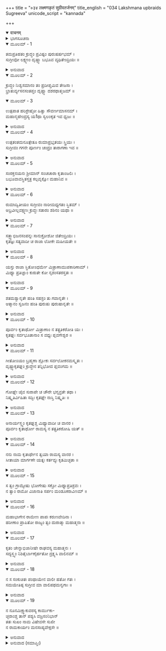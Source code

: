 +++
title = "०३४ लक्ष्मणकृतं सुग्रीवतर्जनम्"
title_english = "034 Lakshmana upbraids Sugreeva"
unicode_script = "kannada"

+++
<details open><summary>वाचनम्</summary>

<div class="audioEmbed"  caption="श्रीराम-हरिसीताराममूर्ति-घनपाठिभ्यां वचनम्" src="https://archive.org/download/Ramayana-recitation-Sriram-harisItArAmamUrti-Ghanapaati-v2/Kanda_4/Kanda_4_KSK-034-Lakshmana_Krutham_Sugreeva_Tharjanam.mp3"></div>
</details>



<details><summary>ಭಾಗಸೂಚನಾ</summary>

ಸುಗ್ರೀವನು ಲಕ್ಷ್ಮಣನ ಬಳಿಗೆ ಹೋದುದು, ಲಕ್ಷ್ಮಣನು ಅವನನ್ನು ಗದರಿಸಿದುದು
</details>

<details open><summary>ಮೂಲಮ್ - 1</summary>

ತಮಪ್ರತಿಹತಂ ಕ್ರುದ್ಧಂ ಪ್ರವಿಷ್ಟಂ ಪುರುಷರ್ಷಭಮ್ ।  
ಸುಗ್ರೀವೋ ಲಕ್ಷ್ಮಣಂ ದೃಷ್ಟ್ವಾ ಬಭೂವ ವ್ಯಥಿತೇಂದ್ರಿಯಃ ॥
</details>

<details><summary>ಅನುವಾದ</summary>

ಲಕ್ಷ್ಮಣ ಅಡೆ-ತಡೆಯಿಲ್ಲದೆ ಒಳಗೆ ನುಗ್ಗಿ ಬಂದಿದ್ದನು. ಕ್ರೋಧ ತುಂಬಿದ ಆ ಪುರುಷಶ್ರೇಷ್ಠನನ್ನು ನೋಡಿ ಸುಗ್ರೀವನ ಎಲ್ಲ ಇಂದ್ರಿಯಗಳು ವ್ಯಥಿತವಾದುವು.॥1॥
</details>

<details open><summary>ಮೂಲಮ್ - 2</summary>

ಕ್ರುದ್ಧಂ ನಿಃಶ್ವಸಮಾನಂ ತಂ ಪ್ರದೀಪ್ತಮಿವ ತೇಜಸಾ ।  
ಭ್ರಾತುರ್ವ್ಯಸನಸಂತಪ್ತಂ ದೃಷ್ಟ್ವಾ ದಶರಥಾತ್ಮಜಮ್ ॥
</details>

<details open><summary>ಮೂಲಮ್ - 3</summary>

ಉತ್ಪಪಾತ ಹರಿಶ್ರೇಷ್ಠೋ ಹಿತ್ವಾ ಸೌವರ್ಣಮಾಸನಮ್ ।  
ಮಹಾನ್ಮಹೇಂದ್ರಸ್ಯ ಯ1ಥಾ ಸ್ವಲಂಕೃತ ಇವ ಧ್ವಜಃ ॥
</details>

<details><summary>ಅನುವಾದ</summary>

ದಶರಥಪುತ್ರ ಲಕ್ಷ್ಮಣನು ದೀರ್ಘವಾದ ನಿಟ್ಟುಸಿರುಬಿಡುತ್ತಿದ್ದನು, ತೇಜದಿಂದ ಉರಿಯಂತೆ ಕಾಣುತ್ತಿದ್ದನು. ತನ್ನ ಅಣ್ಣನ ಕಷ್ಟದಿಂದ ಅವನ ಮನಸ್ಸಿನಲ್ಲಿ ಭಾರೀ ಸಂತಾಪವಿತ್ತು. ಅವನು ಎದುರಿಗೆ ಬಂದಾಗ ವಾನರಶ್ರೇಷ್ಠ ಸುಗ್ರೀವನು ಚೆನ್ನಾಗಿ ಅಲಂಕರಿಸಿದ ದೇವರಾಜ ಇಂದ್ರನ ಮಹಾನ್ ಧ್ವಜವು ಆಕಾಶದಿಂದ ನೆಲಕ್ಕೆ ಬೀಳುವಂತೆ ಸ್ವರ್ಣ ಸಿಂಹಾಸನವನ್ನು ತೊರೆದು ನೆಲಕ್ಕೆ ನೆಗೆದನು.॥2-3॥
</details>

<details open><summary>ಮೂಲಮ್ - 4</summary>

ಉತ್ಪತಂತಮನೂತ್ಪೇತೂ ರುಮಾಪ್ರಭೃತಯಃ ಸ್ತ್ರಿಯಃ ।  
ಸುಗ್ರೀವಂ ಗಗನೇ ಪೂರ್ಣಂ ಚಂದ್ರಂ ತಾರಾಗಣಾ ಇವ ॥
</details>

<details><summary>ಅನುವಾದ</summary>

ಆಕಾಶದಲ್ಲಿ ಪೂರ್ಣ ಚಂದ್ರನು ಉದಯಿಸಿದಾಗ ನಕ್ಷತ್ರ ಸಮುದಾಯವೂ ಉದಿತ ವಾಗುವಂತೆ ಸುಗ್ರೀವನು ಇಳಿಯುತ್ತಲೇ ರುಮೆ ಮೊದಲಾದ ಸ್ತ್ರೀಯರೂ ಅವನ ಹಿಂದೆಯೇ ಸಿಂಹಾಸನದಿಂದ ಇಳಿದು ನಿಂತುಕೊಂಡರು.॥4॥
</details>

<details open><summary>ಮೂಲಮ್ - 5</summary>

ಸಂರಕ್ತನಯನಃ ಶ್ರೀಮಾನ್ ಸಂಚಚಾರಾ ಕೃತಾಂಜಲಿಃ ।  
ಬಭೂವಾವಸ್ಥಿತಸ್ತತ್ರ ಕಲ್ಪವೃಕ್ಷೋ ಮಹಾನಿವ ॥
</details>

<details><summary>ಅನುವಾದ</summary>

ಶ್ರೀಮಾನ್ ಸುಗ್ರೀವನ ಕಣ್ಣುಗಳು ಮದದಿಂದ ಕೆಂಪಗಾಗಿದ್ದವು. ಅವನು ತಡವರಿಸಿ ಹೆಜ್ಜೆಗಳನ್ನಿಡುತ್ತಾ ಮಹಾಕಲ್ಪವೃಕ್ಷದಂತೆ ಸ್ಥಿತನಾಗಿದ್ದ ಲಕ್ಷ್ಮಣನ ಬಳಿಗೆ ಬಂದು ಕೈಮುಗಿದುಕೊಂಡು ನಿಂತುಕೊಂಡನು.॥5॥
</details>

<details open><summary>ಮೂಲಮ್ - 6</summary>

ರುಮಾದ್ವಿತೀಯಂ ಸುಗ್ರೀವಂ ನಾರೀಮಧ್ಯಗತಂ ಸ್ಥಿತಮ್ ।  
ಅಬ್ರವೀಲ್ಲವಕ್ಷ್ಮಣಃ ಕ್ರುದ್ಧಃ ಸತಾರಂ ಶಶಿನಂ ಯಥಾ ॥
</details>

<details><summary>ಅನುವಾದ</summary>

ಸುಗ್ರೀವನೊಂದಿಗೆ ಅವನ ಪತ್ನೀ ರುಮೆಯೂ ಇದ್ದಳು. ನಕ್ಷತ್ರಗಳಿಂದ ಸುತ್ತುವರಿದ ಚಂದ್ರನಂತೆ, ಅವನು ಸ್ತ್ರೀಯರ ನಡುವೆ ನಿಂತು ಶೋಭಿಸುತ್ತಿದ್ದನು. ಅವನನ್ನು ನೋಡಿ ಲಕ್ಷ್ಮಣನು ಕ್ರೋಧದಿಂದ ಹೇಳಿದನು.॥6॥
</details>

<details open><summary>ಮೂಲಮ್ - 7</summary>

ಸತ್ತ್ವಾಭಿಜನಸಂಪನ್ನಃ ಸಾನುಕ್ರೋಶೋ ಜಿತೇಂದ್ರಿಯಃ ।  
ಕೃತಜ್ಞಃ ಸತ್ಯವಾದೀ ಚ ರಾಜಾ ಲೋಕೇ ಮಹೀಯತೇ ॥
</details>

<details><summary>ಅನುವಾದ</summary>

ವಾನರರಾಜನೇ! ಧೈರ್ಯವಂತ, ಕುಲೀನ, ದಯಾಳು. ಜಿತೇಂದ್ರಿಯ ಮತ್ತು ಸತ್ಯವಾದೀ ರಾಜನೇ ಜಗತ್ತಿನಲ್ಲಿ ಆದರಕ್ಕೆ ಪಾತ್ರನಾಗುತ್ತಾನೆ.॥7॥
</details>

<details open><summary>ಮೂಲಮ್ - 8</summary>

ಯಸ್ತು ರಾಜಾ ಸ್ಥಿತೋಽಧರ್ಮೇ ಮಿತ್ರಾಣಾಮುಪಕಾರಿಣಾಮ್ ।  
ಮಿಥ್ಯಾ ಪ್ರತಿಜ್ಞಾಂ ಕುರುತೇ ಕೋ ನೃಶಂಸತರಸ್ತತಃ ॥
</details>

<details><summary>ಅನುವಾದ</summary>

ಅಧರ್ಮದಲ್ಲಿ ಸ್ಥಿತನಾಗಿ ಉಪಕಾರೀ ಮಿತ್ರನ ಮುಂದೆ ಮಾಡಿದ ತನ್ನ ಪ್ರತಿಜ್ಞೆಯನ್ನು ಸುಳ್ಳಾಗಿಸುವವನಿಗಿಂತ ಮಿಗಿಲಾಗಿ ಅತ್ಯಂತ ಕ್ರೂರಿಯೂ ಯಾರಾಗಿರಬಲ್ಲನು.॥8॥
</details>

<details open><summary>ಮೂಲಮ್ - 9</summary>

ಶತಮಶ್ವಾನೃತೇ ಹಂತಿ ಸಹಸ್ರಂ ತು ಗವಾನೃತೇ ।  
ಆತ್ಮಾನಂ ಸ್ವಜನಂ ಹಂತಿ ಪುರುಷಃ ಪುರುಷಾನೃತೇ ॥
</details>

<details><summary>ಅನುವಾದ</summary>

ಕುದುರೆಯನ್ನು ದಾನ ಮಾಡುವೆನೆಂದು ಪ್ರತಿಜ್ಞೆ ಮಾಡಿ ಅದನ್ನು ನೆರವೇರಿಸದಿದ್ದರೆ ಅಶ್ವಾನೃತ (ಕುದುರೆಯ ಸಂಬಂಧವಾದ ಸುಳ್ಳು) ಎಂಬ ಪಾಪಕ್ಕೆ ಗುರಿಯಾಗುತ್ತಾನೆ. ನೂರು ಕುದುರೆಗಳನ್ನು ಕೊಂದ ಪಾಪವು ಅವನಿಗೆ ಉಂಟಾಗುತ್ತದೆ. ಹಸುವಿನ ವಿಷಯವಾಗಿ ಸುಳ್ಳು ಹೇಳಿದವನು (ಗೋದಾನ ಮಾಡುವುದಾಗಿ ಹೇಳಿ ಗೋದಾನ ಮಾಡದಿದ್ದರೆ) ಸಾವಿರ ಹಸುಗಳನ್ನು ಕೊಂದ ಪಾಪಕ್ಕೆ ಗುರಿಯಾಗುತ್ತಾನೆ. ಪುರುಷನೊಬ್ಬನಿಗೆ ಉಪಕಾರ ಮಾಡುವುದಾಗಿ ಪ್ರತಿಜ್ಞೆ ಮಾಡಿ ಆ ಪ್ರತಿಜ್ಞೆಯಂತೆ ನಡೆದುಕೊಳ್ಳದಿದ್ದರೆ ಆತ್ಮಹತ್ಯೆ ಮಾಡಿಕೊಂಡ ಮತ್ತು ಸ್ವಜನರನ್ನು ಕೊಂದ ಮಹಾಪಾಪಕ್ಕೆ ಗುರಿಯಾಗುತ್ತಾನೆ.॥9॥
</details>

<details open><summary>ಮೂಲಮ್ - 10</summary>

ಪೂರ್ವಂ ಕೃತಾರ್ಥೋ ಮಿತ್ರಾಣಾಂ ನ ತತ್ಪ್ರತಿಕರೋತಿ ಯಃ ।  
ಕೃತಘ್ನಃ ಸರ್ವಭೂತಾನಾಂ ಸ ವಧ್ಯಃ ಪ್ಲವಗೇಶ್ವರ ॥
</details>

<details><summary>ಅನುವಾದ</summary>

ಕಪೀಶ್ವರನೇ! ಹಿಂದೆ ಮಿತ್ರರಿಂದ ಉಪಕಾರವನ್ನು ಹೊಂದಿ ಕೃತಾರ್ಥನಾಗಿ ತಾನು ಪಡೆದ ಉಪಕಾರಕ್ಕೆ ಪ್ರತ್ಯುಪಕಾರವನ್ನು ಮಾಡದಿರುವ ಕೃತಘ್ನನು ಸರ್ವಪ್ರಾಣಿಗಳಿಂದಲೂ ವಧೆಗೆ ಅರ್ಹನಾಗುತ್ತಾನೆ. ಅಂತಹವನು ನಿಶ್ಚಯವಾಗಿಯೂ ವಧಾರ್ಹನೇ ಸರಿ.॥10॥
</details>

<details open><summary>ಮೂಲಮ್ - 11</summary>

ಗೀತೋಽಯಂ ಬ್ರಹ್ಮಣಾ ಶ್ಲೋಕಃ ಸರ್ವಲೋಕನಮಸ್ಕೃತಃ ।  
ದೃಷ್ಟ್ವಾಕೃತಘ್ನಂ ಕ್ರುದ್ಧೇನ ತನ್ನಿಭೋದ ಪ್ಲವಂಗಮ ॥
</details>

<details><summary>ಅನುವಾದ</summary>

ಕಪಿರಾಜಾ! ಯಾರೋ ಕೃತಘ್ನನನ್ನು ನೋಡಿ ಕುಪಿತನಾಗಿ ಬ್ರಹ್ಮದೇವರು ಎಲ್ಲ ಜನರಿಗಾಗಿ ಆದರಣೀಯ ಈ ಒಂದು ಶ್ಲೋಕವನ್ನು ಹೇಳಿರುವರು; ಅದನ್ನು ಕೇಳು.॥11॥
</details>

<details open><summary>ಮೂಲಮ್ - 12</summary>

ಗೋಘ್ನೇ ಚೈವ ಸುರಾಪೇ ಚ ಚೌರೇ ಭಗ್ನವ್ರತೇ ತಥಾ ।  
ನಿಷ್ಕೃತಿರ್ವಿಹಿತಾ ಸದ್ಭಿಃ ಕೃತಘ್ನೇ ನಾಸ್ತಿ ನಿಷ್ಕೃತಿಃ ॥
</details>

<details><summary>ಅನುವಾದ</summary>

ಗೋಹತ್ಯೆ ಮಾಡಿದವ, ಹೆಂಡ ಕುಡುಕ, ಕಳ್ಳ, ವ್ರತಭಂಗ ಮಾಡುವ ಮನುಷ್ಯ ಇವರಿಗೆ ಸತ್ಪುರುಷರು ಪ್ರಾಯಶ್ಚಿತ್ತದ ವಿಧಾನ ಮಾಡಿರುವರು. ಆದರೆ ಕೃತಘ್ನನ ಉದ್ಧಾರಕ್ಕೆ ಯಾವುದೇ ಉಪಾಯವಿಲ್ಲ.॥12॥
</details>

<details open><summary>ಮೂಲಮ್ - 13</summary>

ಅನಾರ್ಯಸ್ತ್ವಂ ಕೃತಘ್ನಶ್ಚ ಮಿಥ್ಯಾವಾದೀ ಚ ವಾನರ ।  
ಪೂರ್ವಂ ಕೃತಾರ್ಥೋ ರಾಮಸ್ಯ ನ ತತ್ಪ್ರತಿಕರೋಷಿ ಯತ್ ॥
</details>

<details><summary>ಅನುವಾದ</summary>

ವಾನರನೇ! ನೀನು ಅನಾರ್ಯ, ಕೃತಘ್ನ, ಮಿಥ್ಯಾವಾದಿ ಯಾಗಿರುವೆ; ಏಕೆಂದರೆ ಶ್ರೀರಾಮಚಂದ್ರನ ಸಹಾಯದಿಂದ ನೀನು ಮೊದಲು ತನ್ನ ಕೆಲಸವನ್ನು ಮಾಡಿಕೊಂಡೆ, ಆದರೆ ಅವನಿಗೆ ಸಹಾಯ ಮಾಡುವ ಸಂದರ್ಭ ಬಂದಾಗ ಏನೂ ಮಾಡುವುದಿಲ್ಲ.॥13॥
</details>

<details open><summary>ಮೂಲಮ್ - 14</summary>

ನನು ನಾಮ ಕೃತಾರ್ಥೇನ ತ್ವಯಾ ರಾಮಸ್ಯ ವಾನರ ।  
ಸೀತಾಯಾ ಮಾರ್ಗಣೇ ಯತ್ನಃ ಕರ್ತವ್ಯಃ ಕೃತಮಿಚ್ಛತಾ ॥
</details>

<details><summary>ಅನುವಾದ</summary>

ವಾನರ! ನಿನ್ನ ಮನೋರಥವು ಸಿದ್ಧವಾಗಿದೆ; ಆದ್ದರಿಂದ ಈಗ ನೀನು ಪ್ರತ್ಯುಪಕಾರದ ಇಚ್ಛೆಯಿಂದ ಶ್ರೀರಾಮನ ಪತ್ನಿ ಸೀತೆಯನ್ನು ಹುಡುಕಲಿಕ್ಕಾಗಿ ಪ್ರಯತ್ನಿಸಬೇಕಾಗಿದೆ.॥14॥
</details>

<details open><summary>ಮೂಲಮ್ - 15</summary>

ಸ ತ್ವಂ ಗ್ರಾಮ್ಯೇಷು ಭೋಗೇಷು ಸಕ್ತೋ ಮಿಥ್ಯಾಪ್ರತಿಶ್ರವಃ ।  
ನ ತ್ವಾಂ ರಾಮೋ ವಿಜಾನಾತಿ ಸರ್ಪಂ ಮಂಡೂಕರಾವಿಣಮ್ ॥
</details>

<details><summary>ಅನುವಾದ</summary>

ನೀನು ತನ್ನ ಪ್ರತಿಜ್ಞೆಯನ್ನು ಸುಳ್ಳಾಗಿಸಿ ಗ್ರಾಮ್ಯಭೋಗಗಳಲ್ಲಿ ಆಸಕ್ತನಾಗಿರುವೆ. ನೀನು ಕಪ್ಪೆಯಂತೆ ಕೂಗುವ ಸರ್ಪನಾಗಿರುವೆ ಎಂಬುದು ಶ್ರೀರಾಮಚಂದ್ರನು ತಿಳಿಯನು. (ಹಾವು ಕಪ್ಪೆಯನ್ನು ಹಿಡಿದಾಗ ಕೇವಲ ಕಪ್ಪೆಯೇ ಕೂಗುತ್ತದೆ. ಬೇರೆ ಜನರು ಹಾವನ್ನು ಕಪ್ಪೆ ಎಂದೇ ತಿಳಿಯುತ್ತಾರೆ; ಆದರೆ ಅದು ವಾಸ್ತವದಲ್ಲಿ ಸರ್ಪವಾಗಿರುತ್ತದೆ. ಅದೇ ಸ್ಥಿತಿಯು ನಿನ್ನದಾಗಿದೆ. ನೀನು ಮಾತನಾಡುವುದೇ ಬೇರೆ ಮತ್ತು ಅದರ ಸ್ವರೂಪವೇ ಬೇರೆ.॥15॥
</details>

<details open><summary>ಮೂಲಮ್ - 16</summary>

ಮಹಾಭಾಗೇನ ರಾಮೇಣ ಪಾಪಃ ಕರುಣವೇದಿನಾ ।  
ಹರೀಣಾಂ ಪ್ರಾಪಿತೋ ರಾಜ್ಯಂ ತ್ವಂ ದುರಾತ್ಮಾ ಮಹಾತ್ಮನಾ ॥
</details>

<details><summary>ಅನುವಾದ</summary>

ಮಹಾಭಾಗ ಶ್ರೀರಾಮಚಂದ್ರನು ಪರಮಮಹಾತ್ಮ ಹಾಗೂ ದಯೆಯಿಂದ ದ್ರವಿತನಾಗುವವನು. ಆದ್ದರಿಂದ ಅವನು ನಿನ್ನಂತಹ ಪಾಪಿಯನ್ನು, ದುರಾತ್ಮನನ್ನು ವಾನರರ ರಾಜ್ಯಕ್ಕೆ ಒಡೆಯನನ್ನಾಗಿಸಿದನು.॥16॥
</details>

<details open><summary>ಮೂಲಮ್ - 17</summary>

ಕೃತಂ ಚೇನ್ನಾಭಿಜಾನೀಷೇ ರಾಘವಸ್ಯ ಮಹಾತ್ಮನಃ ।  
ಸದ್ಯಸ್ತ್ವಂ ನಿಶಿತೈರ್ಬಾಣೈರ್ಹತೋ ದ್ರಕ್ಷ್ಯಸಿ ವಾಲಿನಮ್ ॥
</details>

<details><summary>ಅನುವಾದ</summary>

ನೀನು ಮಹಾತ್ಮಾ ರಘುನಾಥನು ಮಾಡಿದ ಉಪಕಾರವನ್ನು ತಿಳಿಯದಿದ್ದರೆ ಶೀಘ್ರವಾಗಿ ಅವನ ಹರಿತವಾದ ಬಾಣಗಳಿಂದ ಸತ್ತು ವಾಲಿಯ ದರ್ಶನ ಮಾಡುವೆ.॥17॥
</details>

<details open><summary>ಮೂಲಮ್ - 18</summary>

ನ ಸ ಸಂಕುಚಿತಃ ಪಂಥಾಯೇನ ವಾಲೀ ಹತೋ ಗತಃ ।  
ಸಮಯೇತಿಷ್ಠ ಸುಗ್ರೀವ ಮಾ ವಾಲಿಪಥಮನ್ವಗಾಃ ॥
</details>

<details><summary>ಅನುವಾದ</summary>

ಸುಗ್ರೀವನೇ! ವಾಲಿಯು ಸತ್ತು ಯಾವ ದಾರಿಯಿಂದ ಹೋಗಿರುವನೋ, ಆ ದಾರಿಯು ಮುಚ್ಚಿಹೋಗಿಲ್ಲ. ಅದಕ್ಕಾಗಿ ನೀನು ನಿನ್ನ ಪ್ರತಿಜ್ಞೆಯಲ್ಲಿ ಸ್ಥಿರವಾಗಿರು. ವಾಲಿಯ ಮಾರ್ಗವನ್ನು ಅನುಸರಿಸಬೇಡ.॥18॥
</details>

<details open><summary>ಮೂಲಮ್ - 19</summary>

ನ ನೂನಮಿಕ್ಷ್ವಾಕುವರಸ್ಯ ಕಾರ್ಮುಕಾ-  
ಚ್ಛರಾಂಶ್ಚ ತಾನ್ ಪಶ್ಯಸಿ ವಜ್ರಸಂನಿಭಾನ್  
ತತಃ ಸುಖಂ ನಾಮ ವಿಷೇವಸೇ ಸುಖೀ  
ನ ರಾಮಕಾರ್ಯಂ ಮನಸಾಪ್ಯವೇಕ್ಷಸೇ ॥
</details>

<details><summary>ಅನುವಾದ</summary>

ಇಕ್ಷ್ವಾಕುವಂಶ ಶಿರೋಮಣಿ ಶ್ರೀರಾಮಚಂದ್ರನ ಧನುಸ್ಸಿನಿಂದ ಬಿಟ್ಟ ವಜ್ರತುಲ್ಯ ಬಾಣಗಳ ಕಡೆಗೆ ನಿನಗೆ ಗಮನ ಹೋಗುವುದಿಲ್ಲ. ಅದರಿಂದ ನೀನು ಗ್ರಾಮ್ಯಸುಖವನ್ನು ಸೇವಿಸುತ್ತಿರುವೆ ಹಾಗೂ ಅದರಲ್ಲೇ ಸುಖವೆಂದು ತಿಳಿದು ಶ್ರೀರಾಮನ ಕಾರ್ಯದ ಕುರಿತು ಮನಸ್ಸಿನಲ್ಲಿ ವಿಚಾರ ಮಾಡುವುದಿಲ್ಲ.॥19॥
</details>

<details><summary>ಅನುವಾದ (ಸಮಾಪ್ತಿಃ)</summary>

ಶ್ರೀ ವಾಲ್ಮೀಕಿವಿರಚಿತ ಆರ್ಷರಾಮಾಯಣ ಆದಿಕಾವ್ಯದ ಕಿಷ್ಕಿಂಧಾಕಾಂಡದ ಮೂವತ್ತನಾಲ್ಕನೆಯ ಸರ್ಗ ಸಂಪೂರ್ಣವಾಯಿತು.॥34॥
</details>
